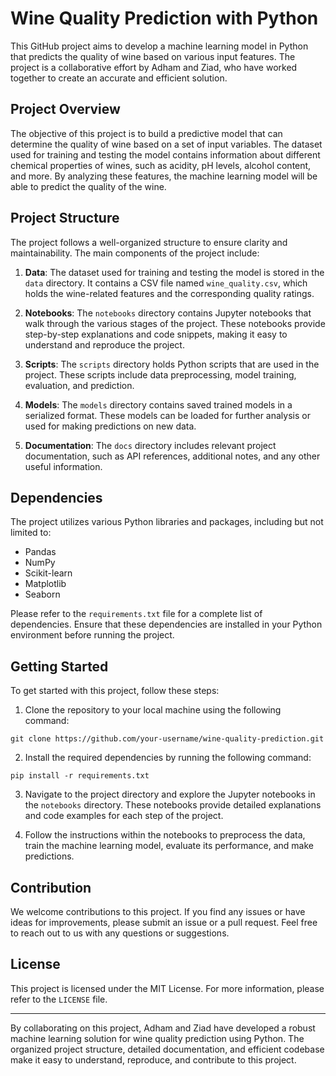 # Wine Quality Prediction with Python

This GitHub project aims to develop a machine learning model in Python that predicts the quality of wine based on various input features. The project is a collaborative effort by Adham and Ziad, who have worked together to create an accurate and efficient solution.

## Project Overview

The objective of this project is to build a predictive model that can determine the quality of wine based on a set of input variables. The dataset used for training and testing the model contains information about different chemical properties of wines, such as acidity, pH levels, alcohol content, and more. By analyzing these features, the machine learning model will be able to predict the quality of the wine.

## Project Structure

The project follows a well-organized structure to ensure clarity and maintainability. The main components of the project include:

1. **Data**: The dataset used for training and testing the model is stored in the `data` directory. It contains a CSV file named `wine_quality.csv`, which holds the wine-related features and the corresponding quality ratings.

2. **Notebooks**: The `notebooks` directory contains Jupyter notebooks that walk through the various stages of the project. These notebooks provide step-by-step explanations and code snippets, making it easy to understand and reproduce the project.

3. **Scripts**: The `scripts` directory holds Python scripts that are used in the project. These scripts include data preprocessing, model training, evaluation, and prediction.

4. **Models**: The `models` directory contains saved trained models in a serialized format. These models can be loaded for further analysis or used for making predictions on new data.

5. **Documentation**: The `docs` directory includes relevant project documentation, such as API references, additional notes, and any other useful information.

## Dependencies

The project utilizes various Python libraries and packages, including but not limited to:

- Pandas
- NumPy
- Scikit-learn
- Matplotlib
- Seaborn

Please refer to the `requirements.txt` file for a complete list of dependencies. Ensure that these dependencies are installed in your Python environment before running the project.

## Getting Started

To get started with this project, follow these steps:

1. Clone the repository to your local machine using the following command:

```
git clone https://github.com/your-username/wine-quality-prediction.git
```

2. Install the required dependencies by running the following command:

```
pip install -r requirements.txt
```

3. Navigate to the project directory and explore the Jupyter notebooks in the `notebooks` directory. These notebooks provide detailed explanations and code examples for each step of the project.

4. Follow the instructions within the notebooks to preprocess the data, train the machine learning model, evaluate its performance, and make predictions.

## Contribution

We welcome contributions to this project. If you find any issues or have ideas for improvements, please submit an issue or a pull request. Feel free to reach out to us with any questions or suggestions.

## License

This project is licensed under the MIT License. For more information, please refer to the `LICENSE` file.

---

By collaborating on this project, Adham and Ziad have developed a robust machine learning solution for wine quality prediction using Python. The organized project structure, detailed documentation, and efficient codebase make it easy to understand, reproduce, and contribute to this project.
